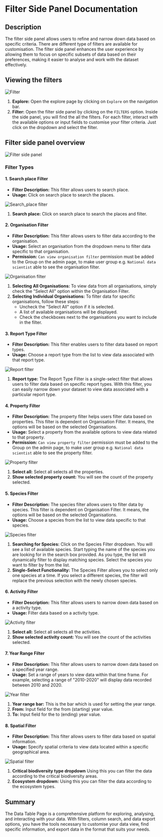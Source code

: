 # Filter Side Panel Documentation

## Description

The filter side panel allows users to refine and narrow down data based on specific criteria. There are different type of filters are available for customisation.
The filter side panel enhances the user experience by allowing them to focus on specific subsets of data based on their preferences, making it easier to analyse and work with the dataset effectively.

## Viewing the filters

![Filter](./img/filters-1.png)

1. **Explore:** Open the explore page by clicking on `Explore` on the navigation bar.
2. **Filter:** Open the filter side panel by clicking on the `FILTERS` option. Inside the side panel, you will find the all the filters. For each filter, interact with the available options or input fields to customise your filter criteria. Just click on the dropdown and select the filter.

## Filter side panel overview

![Filter side panel](./img/filters-2.png)

### Filter Types

#### 1. Search place Filter

* **Filter Description:** This filter allows users to search place.
* **Usage:** Click on search place to search the places.

![Search_place filter](./img/filters-3.png)

1. **Search place:** Click on search place to search the places and filter.

#### 2. Organisation Filter

* **Filter Description:** This filter allows users to filter data according to the organisation.
* **Usage:** Select an organisation from the dropdown menu to filter data specific to that organisation.
* **Permission:** `Can view organisation filter` permission must be added to the Group on the admin page, 
to make user group e.g. `National data scientist` able to see the organisation filter.

![Organisation filter](./img/filters-4.png)

1. **Selecting All Organisations:** To view data from all organisations, simply check the "Select All" option within the Organisation Filter.
2. **Selecting Individual Organisations:** To filter data for specific organisations, follow these steps:
    * Uncheck the "Select All" option if it is selected.
    * A list of available organisations will be displayed.
    * Check the checkboxes next to the organisations you want to include in the filter.

#### 3. Report Type Filter

* **Filter Description:** This filter enables users to filter data based on report types.
* **Usage:** Choose a report type from the list to view data associated with that report type.

![Report filter](./img/filters-5.png)

1. **Report type:** The Report Type Filter is a single-select filter that allows users to filter data based on specific report types. With this filter, you can easily narrow down your dataset to view data associated with a particular report type.

#### 4. Property Filter

* **Filter Description:** The property filter helps users filter data based on properties. This filter is dependent on Organisation Filter. 
It means, the options will be based on the selected Organisations.
* **Usage:** Select a property from the available options to view data related to that property.
* **Permission:** `Can view property filter` permission must be added to the Group on the admin page, 
to make user group e.g. `National data scientist` able to see the property filter.

![Property filter](./img/filters-6.png)

1. **Select all:** Select all selects all the properties.
2. **Show selected property count:** You will see the count of the property selected.

#### 5. Species Filter

* **Filter Description:** The species filter allows users to filter data by species. This filter is dependent on Organisation Filter. 
It means, the options will be based on the selected Organisations.
* **Usage:** Choose a species from the list to view data specific to that species.

![Species filter](./img/filters-7.png)

1. **Searching for Species:** Click on the Species Filter dropdown. You will see a list of available species. Start typing the name of the species you are looking for in the search box provided. As you type, the list will dynamically filter to display matching species. Select the species you want to filter by from the list.
2. **Single-Select Functionality:** The Species Filter allows you to select only one species at a time. If you select a different species, the filter will replace the previous selection with the newly chosen species.

#### 6. Activity Filter

* **Filter Description:** This filter allows users to narrow down data based on a activity type.
* **Usage:** Filter data based on a activity type.

![Activity filter](./img/filters-8.png)

1. **Select all:** Select all selects all the activities.
2. **Show selected activity count:** You will see the count of the activities selected.

#### 7. Year Range Filter

* **Filter Description:** This filter allows users to narrow down data based on a specified year range.
* **Usage:** Set a range of years to view data within that time frame. For example, selecting a range of "2010-2020" will display data recorded between 2010 and 2020.

![Year filter](./img/filters-9.png)

1. **Year range bar:** This is the bar which is used for setting the year range.
2. **From:** Input field for the from (starting) year value.
3. **To:** Input field for the to (ending) year value.

#### 8. Spatial Filter

* **Filter Description:** This filter allows users to filter data based on spatial information.
* **Usage:** Specify spatial criteria to view data located within a specific geographical area.

![Spatial filter](./img/filters-10.png)

1. **Critical biodiversity type dropdown** Using this you can filter the data according to the critical biodiversity areas.
2. **Ecosystem dropdown:** Using this you can filter the data according to the ecosystem types.

## Summary

The Data Table Page is a comprehensive platform for exploring, analysing, and interacting with your data. With filters, column search, and data export options, you have the tools necessary to customise your data view, find specific information, and export data in the format that suits your needs.
